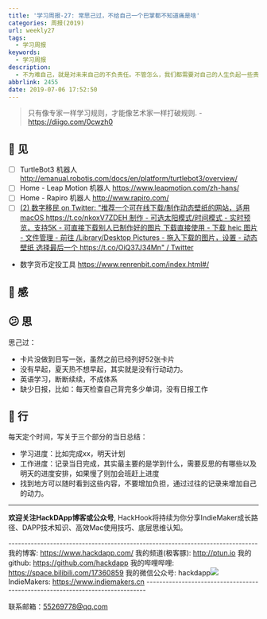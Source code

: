 ```yaml
---
title: '学习周报-27: 常思己过，不给自己一个巴掌都不知道痛是啥'
categories: 周报(2019)
url: weekly27
tags:
  - 学习周报
keywords:
  - 学习周报
description:
  - 不为难自己，就是对未来自己的不负责任。不管怎么，我们都需要对自己的人生负起一些责任来，好坏只有自己知道，还是一个就是不希望被时代所淘汰。
abbrlink: 2455
date: 2019-07-06 17:52:50
---
```


> 只有像专家一样学习规则，才能像艺术家一样打破规则. - https://diigo.com/0cwzh0

## 👀️ 见
- [ ] TurtleBot3 机器人
  http://emanual.robotis.com/docs/en/platform/turtlebot3/overview/
- [ ] Home - Leap Motion 机器人
  https://www.leapmotion.com/zh-hans/
- [ ] Home - Rapiro 机器人
  http://www.rapiro.com/
- [ ] [(2) 数字移民 on Twitter: "推荐一个可在线下载/制作动态壁纸的网站，适用 macOS https://t.co/nkoxV7ZDEH 制作 - 可选太阳模式/时间模式 - 实时预览，支持5K - 可直接下载别人已制作好的图片 下载直接使用 - 下载 heic 图片 - 文件管理 - 前往 /Library/Desktop Pictures - 拖入下载的图片，设置 - 动态壁纸 选择最后一个 https://t.co/OiQ37J34Mn" / Twitter](https://twitter.com/shuziyimin/status/1147733651196526593?s=12)
- 数字货币定投工具
  https://www.renrenbit.com/index.html#/
## 🌱 感

## 😕️ 思
思己过：
- 卡片没做到日写一张，虽然之前已经列好52张卡片
- 没有早起，夏天热不想早起，其实就是没有行动动力。
- 英语学习，断断续续，不成体系
- 缺少日报，比如：每天检查自己背完多少单词，没有日报工作

## 👟 行
每天定个时间，写关于三个部分的当日总结：
- 学习进度：比如完成xx，明天计划
- 工作进度：记录当日完成，其实最主要的是学到什么，需要反思的有哪些以及明天的进度安排，如果慢了则加会班赶上进度
- 找到地方可以随时看到这些内容，不要增加负担，通过过往的记录来增加自己的动力。

------------------------------------------------------------------------------------------------------------

**欢迎关注HackDApp博客或公众号**, HackHook将持续为你分享IndieMaker成长路径、DAPP技术知识、高效Mac使用技巧、底层思维认知。

\-\-\-\-\-\-\-\-\-\-\-\-\-\-\-\-\-\-\-\-\-\-\-\-\-\-\-\-\-\-\-\-\-\-\-\-\-\-\-\-\-\-\-\-\-\-\-\-\-\-\-\-\-\-\-\-\-\-\-\-\-\-\-\-\-\-\-\-\-\-\-\-\-\-\-\-\-\-
我的博客:     https://www.hackdapp.com/
我的频道(极客豚):     http://ptun.io
我的github:   https://github.com/hackdapp
我的哔哩哔哩:   https://space.bilibili.com/17360859
我的微信公众号: hackdapp![](http://cdn.hackdapp.com/2019-04-03-mysign.jpg)
IndieMakers:  https://www.indiemakers.cn
\-\-\-\-\-\-\-\-\-\-\-\-\-\-\-\-\-\-\-\-\-\-\-\-\-\-\-\-\-\-\-\-\-\-\-\-\-\-\-\-\-\-\-\-\-\-\-\-\-\-\-\-\-\-\-\-\-\-\-\-\-\-\-\-\-\-\-\-\-\-\-\-\-\-\-\-\-\-

联系邮箱：55269778@qq.com
